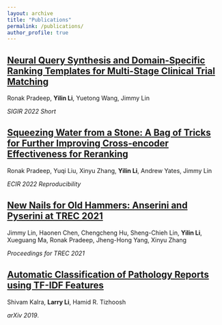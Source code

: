```yaml
---
layout: archive
title: "Publications"
permalink: /publications/
author_profile: true
---
```


## [Neural Query Synthesis and Domain-Specific Ranking Templates for Multi-Stage Clinical Trial Matching](https://cs.uwaterloo.ca/~jimmylin/publications/Pradeep_etal_SIGIR2022.pdf)
Ronak Pradeep, **Yilin Li**, Yuetong Wang, Jimmy Lin

_SIGIR 2022 Short_


## [Squeezing Water from a Stone: A Bag of Tricks for Further Improving Cross-encoder Effectiveness for Reranking](https://link.springer.com/chapter/10.1007/978-3-030-99736-6_44)
Ronak Pradeep, Yuqi Liu, Xinyu Zhang, **Yilin Li**, Andrew Yates, Jimmy Lin

_ECIR 2022 Reproducibility_

## [New Nails for Old Hammers: Anserini and Pyserini at TREC 2021]()
Jimmy Lin, Haonen Chen, Chengcheng Hu, Sheng-Chieh Lin, **Yilin Li**, Xueguang Ma, Ronak Pradeep, Jheng-Hong Yang, Xinyu Zhang

_Proceedings for TREC 2021_

## [Automatic Classification of Pathology Reports using TF-IDF Features](https://arxiv.org/abs/1903.07406)
Shivam Kalra, **Larry Li**, Hamid R. Tizhoosh

_arXiv 2019_.
